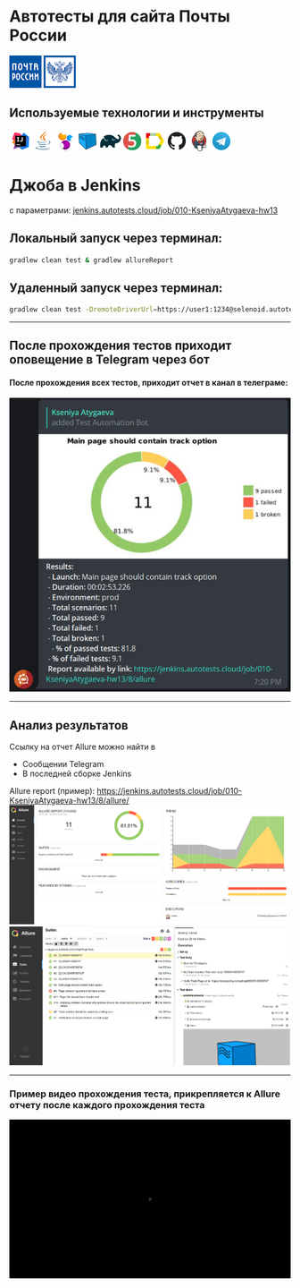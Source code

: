 # Автотесты для сайта Почты России
![Intelij_IDEA](img/icons/ПочтаРоссии.png)

## Используемые технологии и инструменты

![Intelij_IDEA](img/icons/Intelij_IDEA.png)![Java](img/icons/Java.png)![Selenide](img/icons/Selenide.png)![Selenoid](img/icons/Selenoid.png)![Gradle](img/icons/Gradle.png)![JUnit5](img/icons/JUnit5.png)![Allure Report](img/icons/Allure_Report.png)![Github](img/icons/Github.png)![Jenkins](img/icons/Jenkins.png)![Telegram](img/icons/Telegram.png)

# Джоба в Jenkins 
с параметрами:
<a target="_blank" href="jenkins.autotests.cloud/job/010-KseniyaAtygaeva-hw13">jenkins.autotests.cloud/job/010-KseniyaAtygaeva-hw13</a>

## Локальный запуск через терминал:
```bash
gradlew clean test & gradlew allureReport
```

## Удаленный запуск через терминал:
```bash
gradlew clean test -DremoteDriverUrl=https://user1:1234@selenoid.autotests.cloud/wd/hub/ -DvideoStorage=https://selenoid.autotests.cloud/video/ -Dthreads=1  & gradlew allureReport

```
___
## После прохождения тестов приходит оповещение в Telegram через бот 

#### После прохождения всех тестов, приходит отчет в канал в телеграме:
![Telegram](img/Telegram.png)

---
## Анализ результатов
Ссылку на отчет Allure можно найти в 
* Сообщении Telegram
* В последней сборке Jenkins

Allure report (пример):
<a target="_blank" href="https://jenkins.autotests.cloud/job/010-KseniyaAtygaeva-hw13/8/allure/">https://jenkins.autotests.cloud/job/010-KseniyaAtygaeva-hw13/8/allure/</a>
![Allure](img/Allure_jenkins.png)
![Allure](img/Allure.png)

---
### Пример видео прохождения теста, прикрепляется к Allure отчету после каждого прохождения теста

![video](./img/Selenoid_gif.gif)
